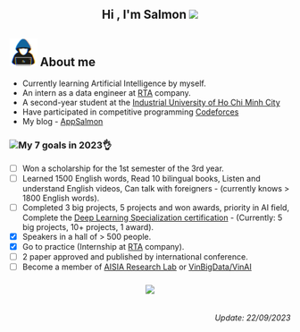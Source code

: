 
<h2 align="center"><b>Hi , I'm Salmon </b><img src="https://media.giphy.com/media/hvRJCLFzcasrR4ia7z/giphy.gif" width="35"></h2>

## <picture><img src = "https://github.com/0xAbdulKhalid/0xAbdulKhalid/raw/main/assets/mdImages/about_me.gif" width = 50px></picture> **About me**

- Currently learning Artificial Intelligence by myself.
- An intern as a data engineer at [RTA](https://rta.vn/) company.
- A second-year student at the [Industrial University of Ho Chi Minh City](https://iuh.edu.vn/)
- Have participated in competitive programming [Codeforces](https://codeforces.com/profile/Salmon1)
- My blog - [AppSalmon](https://appsalmon.github.io/)
  
### <img src="https://media.giphy.com/media/iY8CRBdQXODJSCERIr/giphy.gif" width="35"><b>My 7 goals in 2023👌</b>

- [ ] Won a scholarship for the 1st semester of the 3rd year.
- [ ] Learned 1500 English words, Read 10 bilingual books, Listen and understand English videos, Can talk with foreigners - (currently knows > 1800 English words).
- [ ] Completed 3 big projects, 5 projects and won awards, priority in AI field, Complete the [Deep Learning Specialization certification](https://www.coursera.org/specializations/deep-learning) - (Currently: 5 big projects, 10+ projects, 1 award).
- [X] Speakers in a hall of > 500 people.
- [X] Go to practice (Internship at [RTA](https://rta.vn/) company).
- [ ] 2 paper approved and published by international conference.
- [ ] Become a member of [AISIA Research Lab](https://aisia.vn/) or [VinBigData/VinAI](https://institute.vinbigdata.org/newpresses/chuong-trinh-dao-tao-ky-su-ai-cua-vingroup-tuyen-sinh-nam-thu-4/)

### <a src="" width="35"><b></b>

<div align="center">

<img src="https://user-images.githubusercontent.com/73097560/115834477-dbab4500-a447-11eb-908a-139a6edaec5c.gif"><br><br>

  <p align="right"><em>Update: 22/09/2023</em></p>

